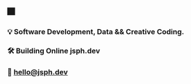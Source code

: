## 🎆

### 💡   Software Development, Data && Creative Coding.
### 🛠️   Building Online jsph.dev
### 🔗   hello@jsph.dev

<!---
This is a ✨ special ✨ repository because its `README.md` (this file) appears on your GitHub profile.
You can click the Preview link to take a look at your changes.
--->

